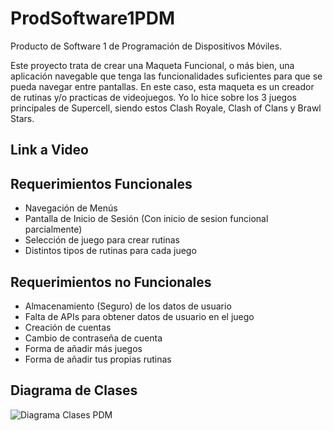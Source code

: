 # ProdSoftware1PDM
Producto de Software 1 de Programación de Dispositivos Móviles.

Este proyecto trata de crear una Maqueta Funcional, o más bien, una aplicación navegable que tenga las funcionalidades suficientes para que se pueda navegar entre pantallas.
En este caso, esta maqueta es un creador de rutinas y/o practicas de videojuegos. Yo lo hice sobre los 3 juegos principales de Supercell, siendo estos Clash Royale, Clash of Clans y Brawl Stars.

## Link a Video

## Requerimientos Funcionales

- Navegación de Menús
- Pantalla de Inicio de Sesión (Con inicio de sesion funcional parcialmente)
- Selección de juego para crear rutinas
- Distintos tipos de rutinas para cada juego


## Requerimientos no Funcionales

- Almacenamiento (Seguro) de los datos de usuario
- Falta de APIs para obtener datos de usuario en el juego
- Creación de cuentas
- Cambio de contraseña de cuenta
- Forma de añadir más juegos
- Forma de añadir tus propias rutinas

## Diagrama de Clases

![Diagrama Clases PDM](https://github.com/univDarko/ProdSoftware1PDM/assets/118616932/c19684c4-5595-455a-b9aa-26074d65c310)
